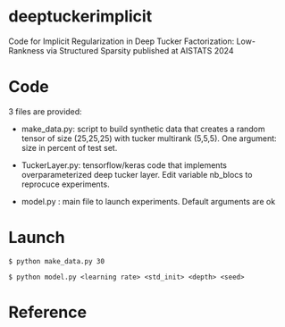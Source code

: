 # deeptuckerimplicit
Code for Implicit Regularization in Deep Tucker Factorization: Low-Rankness via Structured Sparsity published at AISTATS 2024

# Code
3 files are provided:

* make_data.py: script to build synthetic data that creates a random tensor of size (25,25,25) with tucker multirank (5,5,5). One argument: size in percent of test set.

* TuckerLayer.py: tensorflow/keras code that implements overparameterized deep tucker layer. Edit variable nb_blocs to reprocuce experiments.

* model.py : main file to launch experiments. Default arguments are ok

# Launch
`$ python make_data.py 30`

`$ python model.py <learning rate> <std_init> <depth> <seed>`

# Reference

